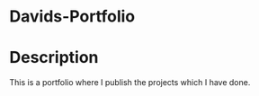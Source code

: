 # Davids-Portfolio

# Description
This is a portfolio where I publish the projects which I have done.
